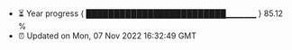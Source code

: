 - ⏳ Year progress { █████████████████████████▁▁▁▁▁ } 85.12 %
- ⏰ Updated on Mon, 07 Nov 2022 16:32:49 GMT

